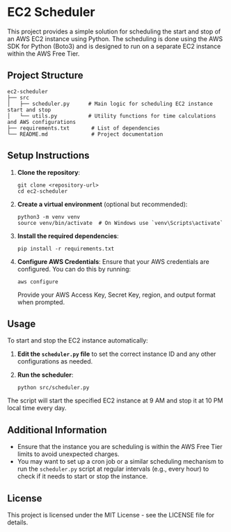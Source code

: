 # EC2 Scheduler

This project provides a simple solution for scheduling the start and stop of an AWS EC2 instance using Python. The scheduling is done using the AWS SDK for Python (Boto3) and is designed to run on a separate EC2 instance within the AWS Free Tier.

## Project Structure

```
ec2-scheduler
├── src
│   ├── scheduler.py      # Main logic for scheduling EC2 instance start and stop
│   └── utils.py          # Utility functions for time calculations and AWS configurations
├── requirements.txt       # List of dependencies
└── README.md              # Project documentation
```

## Setup Instructions

1. **Clone the repository**:
   ```
   git clone <repository-url>
   cd ec2-scheduler
   ```

2. **Create a virtual environment** (optional but recommended):
   ```
   python3 -m venv venv
   source venv/bin/activate  # On Windows use `venv\Scripts\activate`
   ```

3. **Install the required dependencies**:
   ```
   pip install -r requirements.txt
   ```

4. **Configure AWS Credentials**:
   Ensure that your AWS credentials are configured. You can do this by running:
   ```
   aws configure
   ```
   Provide your AWS Access Key, Secret Key, region, and output format when prompted.

## Usage

To start and stop the EC2 instance automatically:

1. **Edit the `scheduler.py` file** to set the correct instance ID and any other configurations as needed.

2. **Run the scheduler**:
   ```
   python src/scheduler.py
   ```

The script will start the specified EC2 instance at 9 AM and stop it at 10 PM local time every day.

## Additional Information

- Ensure that the instance you are scheduling is within the AWS Free Tier limits to avoid unexpected charges.
- You may want to set up a cron job or a similar scheduling mechanism to run the `scheduler.py` script at regular intervals (e.g., every hour) to check if it needs to start or stop the instance.

## License

This project is licensed under the MIT License - see the LICENSE file for details.
